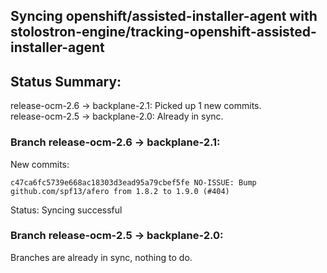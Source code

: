## Syncing openshift/assisted-installer-agent with stolostron-engine/tracking-openshift-assisted-installer-agent

## Status Summary:

release-ocm-2.6 -> backplane-2.1: Picked up 1 new commits.  
release-ocm-2.5 -> backplane-2.0: Already in sync.  

### Branch release-ocm-2.6 -> backplane-2.1:

New commits:

```
c47ca6fc5739e668ac18303d3ead95a79cbef5fe NO-ISSUE: Bump github.com/spf13/afero from 1.8.2 to 1.9.0 (#404)
```

Status: Syncing successful

### Branch release-ocm-2.5 -> backplane-2.0:

Branches are already in sync, nothing to do.
